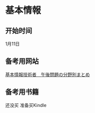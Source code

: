 # 基本情報

## 开始时间

1月11日

## 备考用网站

[基本情報技術者　午後問題の分野別まとめ](https://www.fe-siken.com/index_pm.html)

## 备考用书籍

还没买 准备买Kindle